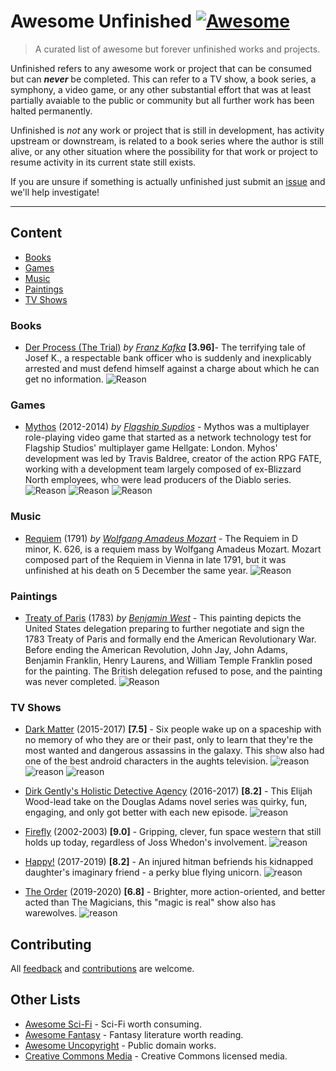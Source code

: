 # Awesome Unfinished [![Awesome](https://awesome.re/badge.svg)](https://awesome.re)  


>A curated list of awesome but forever unfinished works and projects. 

Unfinished refers to any awesome work or project that can be consumed but can _**never**_ be completed.   This can refer to a TV show, a book series, a symphony, a video game, or any other substantial effort that was at least partially avaiable to the public or community but all further work has been halted permanently.  

Unfinished is *not* any work or project that is still in development, has activity upstream or downstream, is related to a book series where the author is still alive, or any other situation where the possibility for that work or project to resume activity in its current state still exists.  

If you are unsure if something is actually unfinished just submit an [issue](https://github.com/Zorziel/awesome-unfinished/issues) and we'll help investigate!


---


## Content
- [Books](#books)
- [Games](#games)
- [Music](#music)
- [Paintings](#paintings)
- [TV Shows](#tv-shows)



### Books
- [Der Process (The Trial)](https://www.goodreads.com/book/show/17690.The_Trial) *by [Franz Kafka](https://en.wikipedia.org/wiki/Franz_Kafka)* **[3.96]**- The terrifying tale of Josef K., a respectable bank officer who is suddenly and inexplicably arrested and must defend himself against a charge about which he can get no information.  ![Reason](https://img.shields.io/badge/Reason-Death%20of%20Author-brown?style=plastic)



### Games
- [Mythos](https://en.wikipedia.org/wiki/Mythos_(video_game)) (2012-2014) *by [Flagship Supdios](https://en.wikipedia.org/wiki/Flagship_Studios)* - Mythos was a multiplayer role-playing video game that started as a network technology test for Flagship Studios' multiplayer game Hellgate: London.  Myhos' development was led by Travis Baldree, creator of the action RPG FATE, working with a development team largely composed of ex-Blizzard North employees, who were lead producers of the Diablo series. ![Reason](https://img.shields.io/badge/Reason-Studio%20Closed-yellow?style=plastic) ![Reason](https://img.shields.io/badge/Reason-Assets%20Sold-purple?style=plastic) ![Reason](https://img.shields.io/badge/Reason-IP%20Sold-teal?style=plastic)


### Music
- [Requiem](https://en.wikipedia.org/wiki/Requiem_(Mozart)) (1791) *by [Wolfgang Amadeus Mozart](https://en.wikipedia.org/wiki/Wolfgang_Amadeus_Mozart)* - The Requiem in D minor, K. 626, is a requiem mass by Wolfgang Amadeus Mozart. Mozart composed part of the Requiem in Vienna in late 1791, but it was unfinished at his death on 5 December the same year. ![Reason](https://img.shields.io/badge/Reason-Death%20of%20Composer-brown?style=plastic)


### Paintings
- [Treaty of Paris](https://en.wikipedia.org/wiki/Treaty_of_Paris_(painting)) (1783) *by [Benjamin West](https://en.wikipedia.org/wiki/Benjamin_West)* - This painting depicts the United States delegation preparing to further negotiate and sign the 1783 Treaty of Paris and formally end the American Revolutionary War. Before ending the American Revolution, John Jay, John Adams, Benjamin Franklin, Henry Laurens, and William Temple Franklin posed for the painting. The British delegation refused to pose, and the painting was never completed. ![Reason](https://img.shields.io/badge/Reason-End%20of%20Revolutionary%20War-brown?style=plastic)

### TV Shows
- [Dark Matter](https://www.imdb.com/title/tt4159076) (2015-2017) **[7.5]** - Six people wake up on a spaceship with no memory of who they are or their past, only to learn that they're the most wanted and dangerous assassins in the galaxy. This show also had one of the best android characters in the aughts television. ![reason](https://img.shields.io/badge/Reason-Show%20Cancelled-red.svg?style=plastic) ![reason](https://img.shields.io/badge/Reason-Assets%20Sold-purple.svg?style=plastic) ![reason](https://img.shields.io/badge/Reason-Sets%20Destroyed-orange.svg?style=plastic) 

- [Dirk Gently's Holistic Detective Agency](https://www.imdb.com/title/tt4047038/) (2016-2017) **[8.2]** - This Elijah Wood-lead take on the Douglas Adams novel series was quirky, fun, engaging, and only got better with each new episode.  ![reason](https://img.shields.io/badge/Reason-Lost%20Popularity-blue.svg?style=plastic)

- [Firefly](https://www.imdb.com/title/tt0303461/) (2002-2003) **[9.0]** - Gripping, clever, fun space western that still holds up today, regardless of Joss Whedon's involvement. ![reason](https://img.shields.io/badge/Reason-Production%20Error-orange.svg?style=plastic)  

- [Happy!](https://www.imdb.com/title/tt2452242/) (2017-2019) **[8.2]** -  An injured hitman befriends his kidnapped daughter's imaginary friend - a perky blue flying unicorn. ![reason](https://img.shields.io/badge/Reason-Show%20Cancelled-red.svg?style=plastic) 

- [The Order](https://www.imdb.com/title/tt8295472) (2019-2020) **[6.8]** - Brighter, more action-oriented, and better acted than The Magicians, this "magic is real" show also has warewolves.  ![reason](https://img.shields.io/badge/Reason-Show%20Cancelled-red.svg?style=plastic) 






## Contributing 
All [feedback](https://github.com/Zorziel/awesome-unfinished/issues) and [contributions](CONTRIBUTING.md) are welcome.  


## Other Lists
- [Awesome Sci-Fi](https://github.com/sindresorhus/awesome-scifi#readme) - Sci-Fi worth consuming.
- [Awesome Fantasy](https://github.com/RichardLitt/awesome-fantasy#readme) - Fantasy literature worth reading.
- [Awesome Uncopyright](https://github.com/johnjago/awesome-uncopyright#readme) - Public domain works.
- [Creative Commons Media](https://github.com/shime/creative-commons-media#readme) - Creative Commons licensed media.





